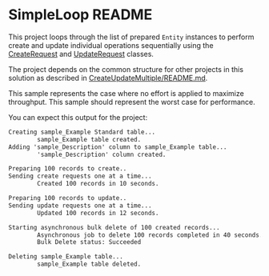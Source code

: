﻿# SimpleLoop README

This project loops through the list of prepared `Entity` instances to perform create and update individual operations sequentially using the [CreateRequest](https://learn.microsoft.com/dotnet/api/microsoft.xrm.sdk.messages.createrequest) and [UpdateRequest](https://learn.microsoft.com/dotnet/api/microsoft.xrm.sdk.messages.updaterequest) classes.

The project depends on the common structure for other projects in this solution as described in [CreateUpdateMultiple/README.md](../README.md).

This sample represents the case where no effort is applied to maximize throughput. This sample should represent the worst case for performance.

You can expect this output for the project:

```cmd
Creating sample_Example Standard table...
        sample_Example table created.
Adding 'sample_Description' column to sample_Example table...
        'sample_Description' column created.

Preparing 100 records to create..
Sending create requests one at a time...
        Created 100 records in 10 seconds.

Preparing 100 records to update..
Sending update requests one at a time...
        Updated 100 records in 12 seconds.

Starting asynchronous bulk delete of 100 created records...
        Asynchronous job to delete 100 records completed in 40 seconds.
        Bulk Delete status: Succeeded

Deleting sample_Example table...
        sample_Example table deleted.
```
